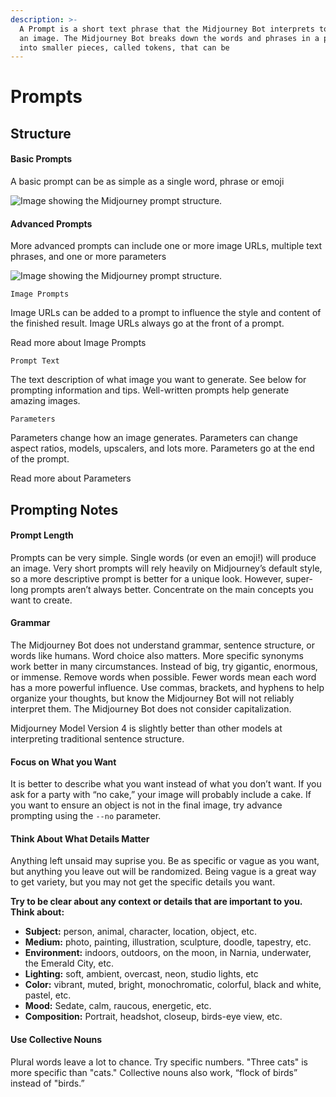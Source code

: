 ```yaml
---
description: >-
  A Prompt is a short text phrase that the Midjourney Bot interprets to produce
  an image. The Midjourney Bot breaks down the words and phrases in a prompt
  into smaller pieces, called tokens, that can be
---
```


# Prompts

## Structure <a href="#structure" id="structure"></a>

#### Basic Prompts

A basic prompt can be as simple as a single word, phrase or emoji

![Image showing the Midjourney prompt structure.](https://cdn.document360.io/3040c2b6-fead-4744-a3a9-d56d621c6c7e/Images/Documentation/MJ\_Prompt\_basic.png)

#### Advanced Prompts

More advanced prompts can include one or more image URLs, multiple text phrases, and one or more parameters

![Image showing the Midjourney prompt structure.](https://cdn.document360.io/3040c2b6-fead-4744-a3a9-d56d621c6c7e/Images/Documentation/MJ%20Prompt.png)

`Image Prompts`

Image URLs can be added to a prompt to influence the style and content of the finished result. Image URLs always go at the front of a prompt.

Read more about Image Prompts

`Prompt Text`

The text description of what image you want to generate. See below for prompting information and tips. Well-written prompts help generate amazing images.

`Parameters`

Parameters change how an image generates. Parameters can change aspect ratios, models, upscalers, and lots more. Parameters go at the end of the prompt.

Read more about Parameters



## Prompting Notes <a href="#prompting-notes" id="prompting-notes"></a>

#### Prompt Length

Prompts can be very simple. Single words (or even an emoji!) will produce an image. Very short prompts will rely heavily on Midjourney’s default style, so a more descriptive prompt is better for a unique look. However, super-long prompts aren’t always better. Concentrate on the main concepts you want to create.

#### Grammar

The Midjourney Bot does not understand grammar, sentence structure, or words like humans. Word choice also matters. More specific synonyms work better in many circumstances. Instead of big, try gigantic, enormous, or immense. Remove words when possible. Fewer words mean each word has a more powerful influence. Use commas, brackets, and hyphens to help organize your thoughts, but know the Midjourney Bot will not reliably interpret them. The Midjourney Bot does not consider capitalization.

Midjourney Model Version 4 is slightly better than other models at interpreting traditional sentence structure.

#### Focus on What you Want

It is better to describe what you want instead of what you don’t want. If you ask for a party with “no cake,” your image will probably include a cake. If you want to ensure an object is not in the final image, try advance prompting using the `--no` parameter.

#### Think About What Details Matter

Anything left unsaid may suprise you. Be as specific or vague as you want, but anything you leave out will be randomized. Being vague is a great way to get variety, but you may not get the specific details you want.

**Try to be clear about any context or details that are important to you. Think about:**

* **Subject:** person, animal, character, location, object, etc.
* **Medium:** photo, painting, illustration, sculpture, doodle, tapestry, etc.
* **Environment:** indoors, outdoors, on the moon, in Narnia, underwater, the Emerald City, etc.
* **Lighting:** soft, ambient, overcast, neon, studio lights, etc
* **Color:** vibrant, muted, bright, monochromatic, colorful, black and white, pastel, etc.
* **Mood:** Sedate, calm, raucous, energetic, etc.
* **Composition:** Portrait, headshot, closeup, birds-eye view, etc.

#### Use Collective Nouns

Plural words leave a lot to chance. Try specific numbers. "Three cats" is more specific than "cats." Collective nouns also work, “flock of birds” instead of "birds.”

